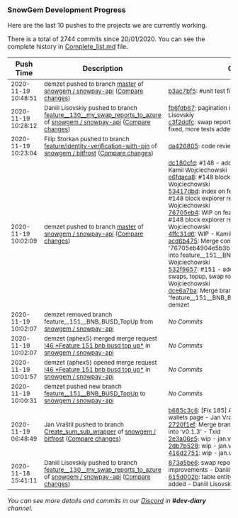 
### SnowGem Development Progress

Here are the last 10 pushes to the projects we are currently working.

There is a total of 2744 commits since 20/01/2020. You can see the complete history in
 [Complete_list.md](Complete_list.md) file.

| Push Time | Description | Commits |
| --- | --- | --- |
| <sub>2020-11-19 10:48:51</sub> | <sub>demzet pushed to branch [master](https://gitlab.com/snowgem/snowpay-api/commits/master) of [snowgem / snowpay\-api](https://gitlab.com/snowgem/snowpay-api) ([Compare changes](https://gitlab.com/snowgem/snowpay-api/compare/dce6a7baf30d0b3cde598946eaaa7d4364813e60...b3ac7bf50de06547e5f2938a41ae67f8708b5f3a))</sub> | <sub>[b3ac7bf5](https://gitlab.com/snowgem/snowpay-api/-/commit/b3ac7bf50de06547e5f2938a41ae67f8708b5f3a): #unit test fix - Kamil Wojciechowski</sub> |
| <sub>2020-11-19 10:28:12</sub> | <sub>Daniil Lisovskiy pushed to branch [feature\_\_130\_\_mv\_swap\_reports\_to\_azure](https://gitlab.com/snowgem/snowpay-api/commits/feature__130__mv_swap_reports_to_azure) of [snowgem / snowpay\-api](https://gitlab.com/snowgem/snowpay-api) ([Compare changes](https://gitlab.com/snowgem/snowpay-api/compare/615d002b52961091010d1b03d7c6127ff63d3664...c3f2ddfcaf93d2b09500727a7ac37f444f9ef3dc))</sub> | <sub>[fb6fdb67](https://gitlab.com/snowgem/snowpay-api/-/commit/fb6fdb6748f553939692c66b90e84770e2112b3c): pagination implementation - Daniil Lisovskiy<br>[c3f2ddfc](https://gitlab.com/snowgem/snowpay-api/-/commit/c3f2ddfcaf93d2b09500727a7ac37f444f9ef3dc): swap reports pagination optimized, filter fixed, more tests added - Daniil Lisovskiy</sub> |
| <sub>2020-11-19 10:23:04</sub> | <sub>Filip Storkan pushed to branch [feature/identity\-verification\-with\-pin](https://gitlab.com/snowgem/bitfrost/commits/feature/identity-verification-with-pin) of [snowgem / bitfrost](https://gitlab.com/snowgem/bitfrost) ([Compare changes](https://gitlab.com/snowgem/bitfrost/compare/c93e76bfb3b6b82787dd2d5c40adae39d1afa68e...da426805da0d245f500517fa44d3be3d583e7025))</sub> | <sub>[da426805](https://gitlab.com/snowgem/bitfrost/-/commit/da426805da0d245f500517fa44d3be3d583e7025): code review chnages - Filip Storkan</sub> |
| <sub>2020-11-19 10:02:09</sub> | <sub>demzet pushed to branch [master](https://gitlab.com/snowgem/snowpay-api/commits/master) of [snowgem / snowpay\-api](https://gitlab.com/snowgem/snowpay-api) ([Compare changes](https://gitlab.com/snowgem/snowpay-api/compare/72363ab4b6abfd186b3a6a09d9403aa8d04aa122...dce6a7baf30d0b3cde598946eaaa7d4364813e60))</sub> | <sub>[dc180cfd](https://gitlab.com/snowgem/snowpay-api/-/commit/dc180cfd1a65429699fe694852cc70aef5e5744c): #148 - added binance chain support - Kamil Wojciechowski<br>[e6fdaca8](https://gitlab.com/snowgem/snowpay-api/-/commit/e6fdaca847f252fc485098f19945a767415f2820): #148 block explorer refactoring - Kamil Wojciechowski<br>[53417dbd](https://gitlab.com/snowgem/snowpay-api/-/commit/53417dbd5426a11ec9a3de65776c5ccf804274fc): index on feature__148__busd: e6fdaca #148 block explorer refactoring - Kamil Wojciechowski<br>[76705eb4](https://gitlab.com/snowgem/snowpay-api/-/commit/76705eb4904e5b3b8298b258da582b33f932fdb2): WIP on feature__148__busd: e6fdaca #148 block explorer refactoring - Kamil Wojciechowski<br>[4ffc31d6](https://gitlab.com/snowgem/snowpay-api/-/commit/4ffc31d6b95695e96da0e0de9772798dc206f150): WIP - Kamil Wojciechowski<br>[acd6b475](https://gitlab.com/snowgem/snowpay-api/-/commit/acd6b475509d04c13cd58c81de9e281882ad4bcd): Merge commit '76705eb4904e5b3b8298b258da582b33f932fdb2' into feature__151__BNB_BUSD_TopUp - Kamil Wojciechowski<br>[532f9657](https://gitlab.com/snowgem/snowpay-api/-/commit/532f9657ed176c11d2223115d61d4c42f8229063): #151 - added bnb, busd, for single swaps, topup, swap route refactoring - Kamil Wojciechowski<br>[dce6a7ba](https://gitlab.com/snowgem/snowpay-api/-/commit/dce6a7baf30d0b3cde598946eaaa7d4364813e60): Merge branch 'feature__151__BNB_BUSD_TopUp' into 'master' - demzet</sub> |
| <sub>2020-11-19 10:02:07</sub> | <sub>demzet removed branch feature__151__BNB_BUSD_TopUp from [snowgem / snowpay\-api](https://gitlab.com/snowgem/snowpay-api)</sub> | <sub>_No Commits_</sub> |
| <sub>2020-11-19 10:02:07</sub> | <sub>demzet (aphex5) merged merge request [\!46 \*Feature  151  bnb busd top up\*](https://gitlab.com/snowgem/snowpay-api/-/merge_requests/46) in [snowgem / snowpay\-api](https://gitlab.com/snowgem/snowpay-api)</sub> | <sub>_No Commits_</sub> |
| <sub>2020-11-19 10:01:57</sub> | <sub>demzet (aphex5) opened merge request [\!46 \*Feature  151  bnb busd top up\*](https://gitlab.com/snowgem/snowpay-api/-/merge_requests/46) in [snowgem / snowpay\-api](https://gitlab.com/snowgem/snowpay-api)</sub> | <sub>_No Commits_</sub> |
| <sub>2020-11-19 10:00:31</sub> | <sub>demzet pushed new branch [feature\_\_151\_\_BNB\_BUSD\_TopUp](https://gitlab.com/snowgem/snowpay-api/commits/feature__151__BNB_BUSD_TopUp) to [snowgem / snowpay\-api](https://gitlab.com/snowgem/snowpay-api)</sub> | <sub>_No Commits_</sub> |
| <sub>2020-11-19 06:48:49</sub> | <sub>Jan Vraštil pushed to branch [Create\_sum\_sub\_wrapper](https://gitlab.com/snowgem/bitfrost/commits/Create_sum_sub_wrapper) of [snowgem / bitfrost](https://gitlab.com/snowgem/bitfrost) ([Compare changes](https://gitlab.com/snowgem/bitfrost/compare/f9dd54052445b37fec860ac5442dd77dc15cf767...416d275141d30f2e2319fb6e5172a6fb7d3986ea))</sub> | <sub>[b685c3c6](https://gitlab.com/snowgem/bitfrost/-/commit/b685c3c641bb469e84094671896f2248fb139f9f): [Fix 185] Add sorting by name on no-wallets page - Jan Vraštil<br>[2720f1ef](https://gitlab.com/snowgem/bitfrost/-/commit/2720f1ef53ddaaa98da718f7478549bf6373bbfe): Merge branch '185_bug_fix_coin_sorting' into 'v0.1.3' - Txid<br>[2e3a06e5](https://gitlab.com/snowgem/bitfrost/-/commit/2e3a06e583a0911bfa67cc284d6eb572bccb2728): wip - jan.vrastil<br>[2db7b528](https://gitlab.com/snowgem/bitfrost/-/commit/2db7b528be8678e2fa90d12872237ef39766cf91): wip - jan.vrastil<br>[416d2751](https://gitlab.com/snowgem/bitfrost/-/commit/416d275141d30f2e2319fb6e5172a6fb7d3986ea): wip - jan.vrastil</sub> |
| <sub>2020-11-18 15:41:11</sub> | <sub>Daniil Lisovskiy pushed to branch [feature\_\_130\_\_mv\_swap\_reports\_to\_azure](https://gitlab.com/snowgem/snowpay-api/commits/feature__130__mv_swap_reports_to_azure) of [snowgem / snowpay\-api](https://gitlab.com/snowgem/snowpay-api) ([Compare changes](https://gitlab.com/snowgem/snowpay-api/compare/4e238dd2e26bf381f591d49a1857a31962b306f6...615d002b52961091010d1b03d7c6127ff63d3664))</sub> | <sub>[873a5be6](https://gitlab.com/snowgem/snowpay-api/-/commit/873a5be6525ec880df8104ca3ddb4dd425da5d69): swap reports storage fixes and improvements - Daniil Lisovskiy<br>[615d002b](https://gitlab.com/snowgem/snowpay-api/-/commit/615d002b52961091010d1b03d7c6127ff63d3664): table entity data types changed, tests added - Daniil Lisovskiy</sub> |

_You can see more details and commits in our [Discord](https://discord.gg/zumGnbg) in **#dev-diary** channel._
